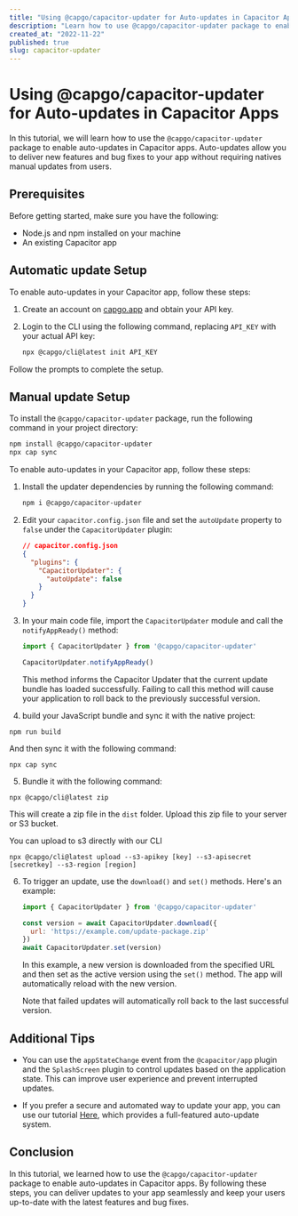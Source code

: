 ```yaml
---
title: "Using @capgo/capacitor-updater for Auto-updates in Capacitor Apps"
description: "Learn how to use @capgo/capacitor-updater package to enable auto-updates in your Capacitor apps."
created_at: "2022-11-22"
published: true
slug: capacitor-updater
---
```


# Using @capgo/capacitor-updater for Auto-updates in Capacitor Apps

In this tutorial, we will learn how to use the `@capgo/capacitor-updater` package to enable auto-updates in Capacitor apps. Auto-updates allow you to deliver new features and bug fixes to your app without requiring natives manual updates from users.

## Prerequisites

Before getting started, make sure you have the following:

- Node.js and npm installed on your machine
- An existing Capacitor app

## Automatic update Setup

To enable auto-updates in your Capacitor app, follow these steps:

1. Create an account on [capgo.app](https://capgo.app) and obtain your API key.

2. Login to the CLI using the following command, replacing `API_KEY` with your actual API key:

   ```bash
   npx @capgo/cli@latest init API_KEY
   ```

  Follow the prompts to complete the setup.


## Manual update Setup

To install the `@capgo/capacitor-updater` package, run the following command in your project directory:

```bash
npm install @capgo/capacitor-updater
npx cap sync
```

To enable auto-updates in your Capacitor app, follow these steps:

1. Install the updater dependencies by running the following command:

   ```bash
   npm i @capgo/capacitor-updater
   ```

2. Edit your `capacitor.config.json` file and set the `autoUpdate` property to `false` under the `CapacitorUpdater` plugin:

   ```json
   // capacitor.config.json
   {
     "plugins": {
       "CapacitorUpdater": {
         "autoUpdate": false
       }
     }
   }
   ```

3. In your main code file, import the `CapacitorUpdater` module and call the `notifyAppReady()` method:

   ```javascript
   import { CapacitorUpdater } from '@capgo/capacitor-updater'

   CapacitorUpdater.notifyAppReady()
   ```

   This method informs the Capacitor Updater that the current update bundle has loaded successfully. Failing to call this method will cause your application to roll back to the previously successful version.


3. build your JavaScript bundle and sync it with the native project:

  `npm run build`

  And then sync it with the following command:

  `npx cap sync`

5. Bundle it with the following command:

  `npx @capgo/cli@latest zip`

  This will create a zip file in the `dist` folder. Upload this zip file to your server or S3 bucket.

  You can upload to s3 directly with our CLI

  `npx @capgo/cli@latest upload --s3-apikey [key] --s3-apisecret [secretkey] --s3-region [region]`

6. To trigger an update, use the `download()` and `set()` methods. Here's an example:

   ```javascript
   import { CapacitorUpdater } from '@capgo/capacitor-updater'

   const version = await CapacitorUpdater.download({
     url: 'https://example.com/update-package.zip'
   })
   await CapacitorUpdater.set(version)
   ```

   In this example, a new version is downloaded from the specified URL and then set as the active version using the `set()` method. The app will automatically reload with the new version.

   Note that failed updates will automatically roll back to the last successful version.

## Additional Tips

- You can use the `appStateChange` event from the `@capacitor/app` plugin and the `SplashScreen` plugin to control updates based on the application state. This can improve user experience and prevent interrupted updates.

- If you prefer a secure and automated way to update your app, you can use our tutorial [Here](https://capgo.app/blog/update-your-capacitor-apps-seamlessly-using-capacitor-updater/#auto-capgo-configuration), which provides a full-featured auto-update system.

## Conclusion

In this tutorial, we learned how to use the `@capgo/capacitor-updater` package to enable auto-updates in Capacitor apps. By following these steps, you can deliver updates to your app seamlessly and keep your users up-to-date with the latest features and bug fixes.
